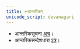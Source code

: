 ```yaml
---
title: +आन्तरिकम्
unicode_script: devanagari
---
```


- आन्तरिकसूचना [अत्र](https://docs.google.com/document/d/1c4fjHDXwFsmvkBvdnZU3msadOj6mqi_JrvphHKUmIso/edit?usp=sharing)।
- आन्तरिकसन्देशधारा [ऽत्र](https://groups.google.com/forum/#!forum/dyuganga-antarikam)।